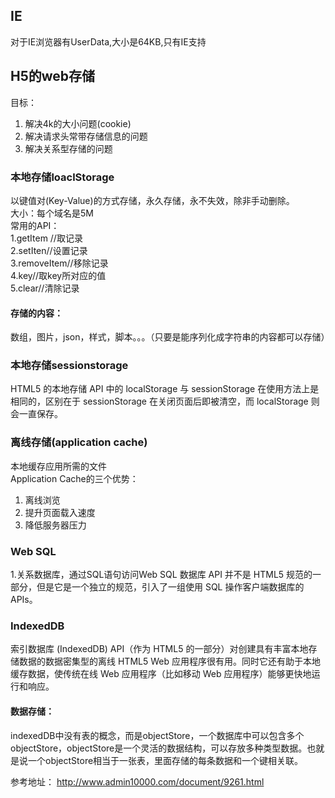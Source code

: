 ## IE
对于IE浏览器有UserData,大小是64KB,只有IE支持  
## H5的web存储
目标：  
1. 解决4k的大小问题(cookie)  
2. 解决请求头常带存储信息的问题  
3. 解决关系型存储的问题   

### 本地存储loaclStorage
以键值对(Key-Value)的方式存储，永久存储，永不失效，除非手动删除。  
大小：每个域名是5M  
常用的API：  
1.getItem //取记录  
2.setIten//设置记录  
3.removeItem//移除记录  
4.key//取key所对应的值  
5.clear//清除记录  
#### 存储的内容：
数组，图片，json，样式，脚本。。。（只要是能序列化成字符串的内容都可以存储）

### 本地存储sessionstorage
HTML5 的本地存储 API 中的 localStorage 与 sessionStorage 在使用方法上是相同的，区别在于 sessionStorage 在关闭页面后即被清空，而 localStorage 则会一直保存。  

### 离线存储(application cache)
本地缓存应用所需的文件  
Application Cache的三个优势：
1. 离线浏览  
2. 提升页面载入速度  
3. 降低服务器压力  

### Web SQL
1.关系数据库，通过SQL语句访问Web SQL 数据库 API 并不是 HTML5 规范的一部分，但是它是一个独立的规范，引入了一组使用 SQL 操作客户端数据库的 APIs。  
### IndexedDB
索引数据库 (IndexedDB) API（作为 HTML5 的一部分）对创建具有丰富本地存储数据的数据密集型的离线 HTML5 Web 应用程序很有用。同时它还有助于本地缓存数据，使传统在线 Web 应用程序（比如移动 Web 应用程序）能够更快地运行和响应。   
#### 数据存储：
indexedDB中没有表的概念，而是objectStore，一个数据库中可以包含多个objectStore，objectStore是一个灵活的数据结构，可以存放多种类型数据。也就是说一个objectStore相当于一张表，里面存储的每条数据和一个键相关联。  

参考地址：
http://www.admin10000.com/document/9261.html





